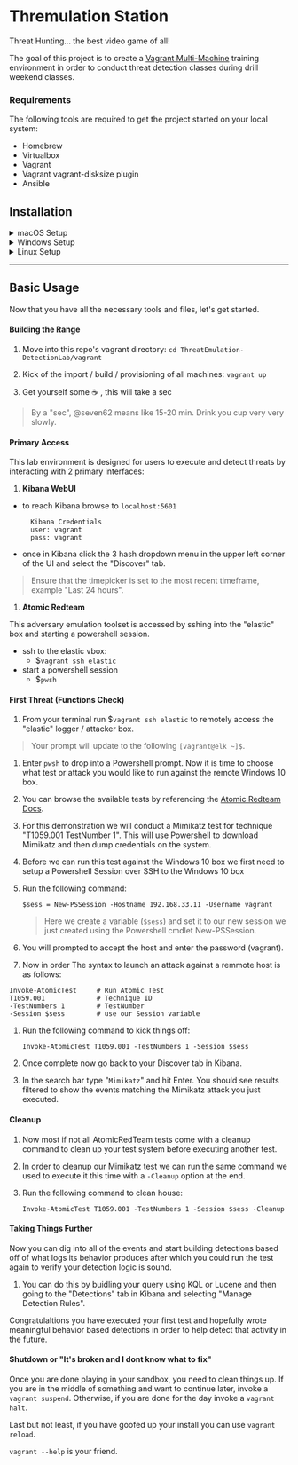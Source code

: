 # Thremulation Station
Threat Hunting... the best video game of all!

The goal of this project is to create a [Vagrant Multi-Machine]() training environment in order to conduct threat detection classes during drill weekend classes.

### Requirements

The following tools are required to get the project started on your local system:

- Homebrew
- Virtualbox
- Vagrant
- Vagrant vagrant-disksize plugin
- Ansible


## Installation
<details>
  <summary>macOS Setup</summary>
  
  1. Install and Update Homebrew
        * It is recommended to use [Homebrew](https://brew.sh/) which simplifies package management and installation for all requirements
        * Follow the instructions at the above link to use the "one-liner" install method.
        * Update brew: `brew update`
  1. Install remaining requirements. You can copy / paste the following into your terminal:

        ```sh
        brew cask install virtualbox vagrant

        brew install ansible git

        vagrant plugin install vagrant-disksize
        vagrant plugin install vagrant-vbguest
        ```
  1. Clone the Project
        * `git clone https://github.com/mocyber/ThreatEmulation-DetectionLab.git`
</details>

<details>
  <summary>Windows Setup</summary>
  
  1. Install and Update Homebrew
        * It is recommended to use [Chocolatey](https://chocolatey.org/) which simplifies package management and installation for all requirements
        * Follow the instructions at the above link to use the "one-liner" install method.
  1. Install remaining requirements. You can copy / paste the following into your terminal:

        ```sh
        choco install virtualbox vagrant
        ```
        Vagrant requires a restart as part of the installation.
        ```sh
        choco install ansible git

        vagrant plugin install vagrant-disksize
        vagrant plugin install vagrant-vbguest
        ```
  1. Clone the Project
        * `git clone https://github.com/mocyber/ThreatEmulation-DetectionLab.git`
</details>

<details>
  <summary>Linux Setup</summary>
  <br>

  This section assumes that you're using a RHEL-based distro, preferrably 
  **Centos 7**. All commands assume a root shell (`sudo -s`).
  
  1. Install requirements
        ```sh
        yum groupinstall -y "Development Tools"

        yum install -y \
        kernel-devel \
        kernel-devel-3.10.0-1127.el7.x86_64 \
        epel-release \

        yum install -y ansible
        ```
  
  1. Install Vagrant
        * `yum install -y https://releases.hashicorp.com/vagrant/2.2.10/vagrant_2.2.10_x86_64.rpm`
        * `vagrant plugin install vagrant-disksize`
        * `vagrant plugin install vagrant-vbguest`

  1. Install VirtualBox
        * `curl -o /etc/yum.repos.d/virtualbox.repo http://download.virtualbox.org/virtualbox/rpm/rhel/virtualbox.repo`
        * `rpm --import https://www.virtualbox.org/download/oracle_vbox.asc
        * `yum install -y VirtualBox-6.0`

  1. Clone the Project
        * `git clone https://github.com/mocyber/ThreatEmulation-DetectionLab.git`
</details>




---

## Basic Usage

Now that you have all the necessary tools and files, let's get started.


#### Building the Range

1. Move into this repo's vagrant directory: `cd ThreatEmulation-DetectionLab/vagrant`

1. Kick of the import / build / provisioning of all machines: `vagrant up`

1. Get yourself some :coffee: , this will take a sec

> By a "sec", @seven62 means like 15-20 min. Drink you cup very very slowly.


#### Primary Access

This lab environment is designed for users to execute and detect threats by interacting with 2 primary interfaces:

1. **Kibana WebUI**

- to reach Kibana browse to `localhost:5601`

        Kibana Credentials
        user: vagrant
        pass: vagrant

- once in Kibana click the 3 hash dropdown menu in the upper left corner of the UI and select the "Discover" tab.

> Ensure that the timepicker is set to the most recent timeframe, example "Last 24 hours".

1. **Atomic Redteam**

This adversary emulation toolset is accessed by sshing into the "elastic" box and starting a powershell session.

- ssh to the elastic vbox:
    - $`vagrant ssh elastic`
- start a powershell session
    - $`pwsh`



#### First Threat (Functions Check)

1. From your terminal run $`vagrant ssh elastic` to remotely access the "elastic" logger / attacker box.

> Your prompt will update to the following `[vagrant@elk ~]$`.

1. Enter `pwsh` to drop into a Powershell prompt. Now it is time to choose what test or attack you would like to run against the remote Windows 10 box.

1. You can browse the available tests by referencing the [Atomic Redteam Docs](https://github.com/redcanaryco/atomic-red-team/blob/master/atomics/Indexes/Indexes-Markdown/windows-index.md).

1. For this demonstration we will conduct a Mimikatz test for technique "T1059.001 TestNumber 1". This will use Powershell to download Mimikatz and then dump credentials on the system.

1. Before we can run this test against the Windows 10 box we first need to setup a Powershell Session over SSH to the Windows 10 box

1. Run the following command:  

    `$sess = New-PSSession -Hostname 192.168.33.11 -Username vagrant`

    > Here we create a variable (`$sess`) and set it to our new session we just created using the Powershell cmdlet New-PSSession.

1. You will prompted to accept the host and enter the password (vagrant).

1. Now in order  The syntax to launch an attack against a remmote host is as follows:

```shell
Invoke-AtomicTest     # Run Atomic Test
T1059.001             # Technique ID 
-TestNumbers 1        # TestNumber 
-Session $sess        # use our Session variable
```

1. Run the following command to kick things off:

    `Invoke-AtomicTest T1059.001 -TestNumbers 1 -Session $sess`

1. Once complete now go back to your Discover tab in Kibana.

1. In the search bar type "`Mimikatz`" and hit Enter. You should see results filtered to show the events matching the Mimikatz attack you just executed.


#### Cleanup


1. Now most if not all AtomicRedTeam tests come with a cleanup command to clean up your test system before executing another test.

1. In order to cleanup our Mimikatz test we can run the same command we used to execute it this time with a `-Cleanup` option at the end.

1. Run the following command to clean house: 

    `Invoke-AtomicTest T1059.001 -TestNumbers 1 -Session $sess -Cleanup`


#### Taking Things Further

Now you can dig into all of the events and start building detections based off of what logs its behavior produces after which you could run the test again to verify your detection logic is sound.

1. You can do this by buidling your query using KQL or Lucene and then going to the "Detections" tab in Kibana and selecting "Manage Detection Rules".

Congratulaltions you have executed your first test and hopefully wrote meaningful behavior based detections in order to help detect that activity in the future.

#### Shutdown or "It's broken and I dont know what to fix"

Once you are done playing in your sandbox, you need to clean things up. If you are in the middle of something and want to continue later, invoke a `vagrant suspend`. Otherwise, if you are done for the day invoke a `vagrant halt`. 

Last but not least, if you have goofed up your install you can use `vagrant reload`.

`vagrant --help` is your friend.
